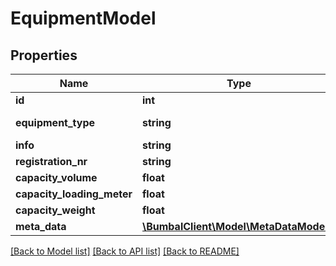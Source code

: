 # EquipmentModel

## Properties
Name | Type | Description | Notes
------------ | ------------- | ------------- | -------------
**id** | **int** |  | 
**equipment_type** | **string** | Equipment Type | 
**info** | **string** |  | [optional] 
**registration_nr** | **string** |  | [optional] 
**capacity_volume** | **float** |  | [optional] 
**capacity_loading_meter** | **float** |  | [optional] 
**capacity_weight** | **float** |  | [optional] 
**meta_data** | [**\BumbalClient\Model\MetaDataModel[]**](MetaDataModel.md) |  | [optional] 

[[Back to Model list]](../README.md#documentation-for-models) [[Back to API list]](../README.md#documentation-for-api-endpoints) [[Back to README]](../README.md)



